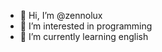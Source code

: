 - 👋 Hi, I’m @zennolux
- 👀 I’m interested in programming
- 🌱 I’m currently learning english
<!---
zennolux/zennolux is a ✨ special ✨ repository because its `README.md` (this file) appears on your GitHub profile.
You can click the Preview link to take a look at your changes.
--->
